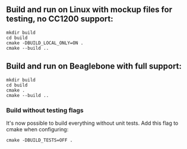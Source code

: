 ## Build and run on Linux with mockup files for testing, no CC1200 support:
```
mkdir build
cd build
cmake -DBUILD_LOCAL_ONLY=ON .
cmake --build ..
```

## Build and run on Beaglebone with full support:
```
mkdir build
cd build
cmake .
cmake --build ..
```
### Build without testing flags
It's now possible to build everything without unit tests.
Add this flag to cmake when configuring:
```
cmake -DBUILD_TESTS=OFF .
```